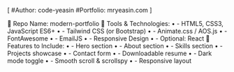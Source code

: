 [
#Author: code-yeasin
#Portfolio: mryeasin.com
]

📁 Repo Name: modern-portfolio
🧰 Tools & Technologies:
•	- HTML5, CSS3, JavaScript ES6+
•	- Tailwind CSS (or Bootstrap)
•	- Animate.css / AOS.js
•	- FontAwesome
•	- EmailJS
•	- Responsive Design
•	- Optional: React
📌 Features to Include:
•	- Hero section
•	- About section
•	- Skills section
•	- Projects showcase
•	- Contact form
•	- Downloadable resume
•	- Dark mode toggle
•	- Smooth scroll & scrollspy
•	- Responsive layout
